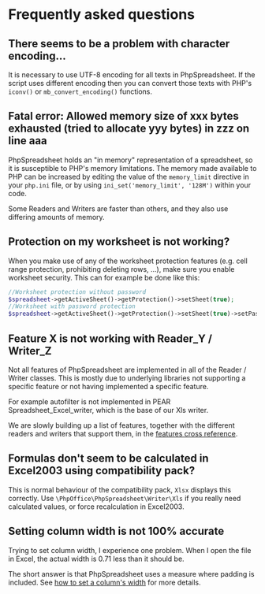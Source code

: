 # Frequently asked questions

## There seems to be a problem with character encoding...

It is necessary to use UTF-8 encoding for all texts in PhpSpreadsheet.
If the script uses different encoding then you can convert those texts
with PHP's `iconv()` or `mb_convert_encoding()` functions.

## Fatal error: Allowed memory size of xxx bytes exhausted (tried to allocate yyy bytes) in zzz on line aaa

PhpSpreadsheet holds an "in memory" representation of a spreadsheet, so
it is susceptible to PHP's memory limitations. The memory made available
to PHP can be increased by editing the value of the `memory_limit`
directive in your `php.ini` file, or by using
`ini_set('memory_limit', '128M')` within your code.

Some Readers and Writers are faster than others, and they also use
differing amounts of memory.

## Protection on my worksheet is not working?

When you make use of any of the worksheet protection features (e.g. cell
range protection, prohibiting deleting rows, ...), make sure you enable
worksheet security. This can for example be done like this:

``` php
//Worksheet protection without password
$spreadsheet->getActiveSheet()->getProtection()->setSheet(true);
//Worksheet with password protection
$spreadsheet->getActiveSheet()->getProtection()->setSheet(true)->setPassword("your password");
```

## Feature X is not working with Reader\_Y / Writer\_Z

Not all features of PhpSpreadsheet are implemented in all of the Reader
/ Writer classes. This is mostly due to underlying libraries not
supporting a specific feature or not having implemented a specific
feature.

For example autofilter is not implemented in PEAR
Spreadsheet\_Excel\_writer, which is the base of our Xls writer.

We are slowly building up a list of features, together with the
different readers and writers that support them, in the [features cross
reference](./references/features-cross-reference.md).

## Formulas don't seem to be calculated in Excel2003 using compatibility pack?

This is normal behaviour of the compatibility pack, `Xlsx` displays this
correctly. Use `\PhpOffice\PhpSpreadsheet\Writer\Xls` if you really need
calculated values, or force recalculation in Excel2003.

## Setting column width is not 100% accurate

Trying to set column width, I experience one problem. When I open the
file in Excel, the actual width is 0.71 less than it should be.

The short answer is that PhpSpreadsheet uses a measure where padding is
included. See [how to set a column's width](./topics/recipes.md#setting-a-columns-width)
for more details.
